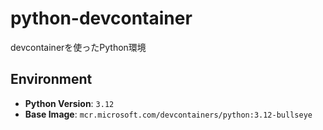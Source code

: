 # python-devcontainer
devcontainerを使ったPython環境

## Environment

- **Python Version**: `3.12`
- **Base Image**: `mcr.microsoft.com/devcontainers/python:3.12-bullseye`
